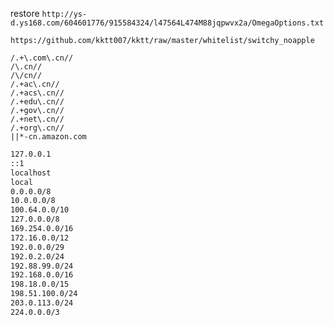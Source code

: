 restore
`http://ys-d.ys168.com/604601776/915584324/l47564L474M88jqpwvx2a/OmegaOptions.txt`

`https://github.com/kktt007/kktt/raw/master/whitelist/switchy_noapple`

``` 规则
/.+\.com\.cn//
/\.cn//
/\/cn//
/.+ac\.cn//
/.+acs\.cn//
/.+edu\.cn//
/.+gov\.cn//
/.+net\.cn//
/.+org\.cn//
||*-cn.amazon.com
```

``` 127.0.0.1 10809
127.0.0.1
::1
localhost
local
0.0.0.0/8
10.0.0.0/8
100.64.0.0/10
127.0.0.0/8
169.254.0.0/16
172.16.0.0/12
192.0.0.0/29
192.0.2.0/24
192.88.99.0/24
192.168.0.0/16
198.18.0.0/15
198.51.100.0/24
203.0.113.0/24
224.0.0.0/3
```
